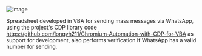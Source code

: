 ![image](https://github.com/rafaelbreviglieri/Sending-Whatsapp-Message-VBA-Excel-Auto/assets/91293255/48a52aec-f1d4-4a85-9b19-0c21f9d13bfa)

Spreadsheet developed in VBA for sending mass messages via WhatsApp, using the project's CDP library code https://github.com/longvh211/Chromium-Automation-with-CDP-for-VBA as support for development, also performs verification If WhatsApp has a valid number for sending.
